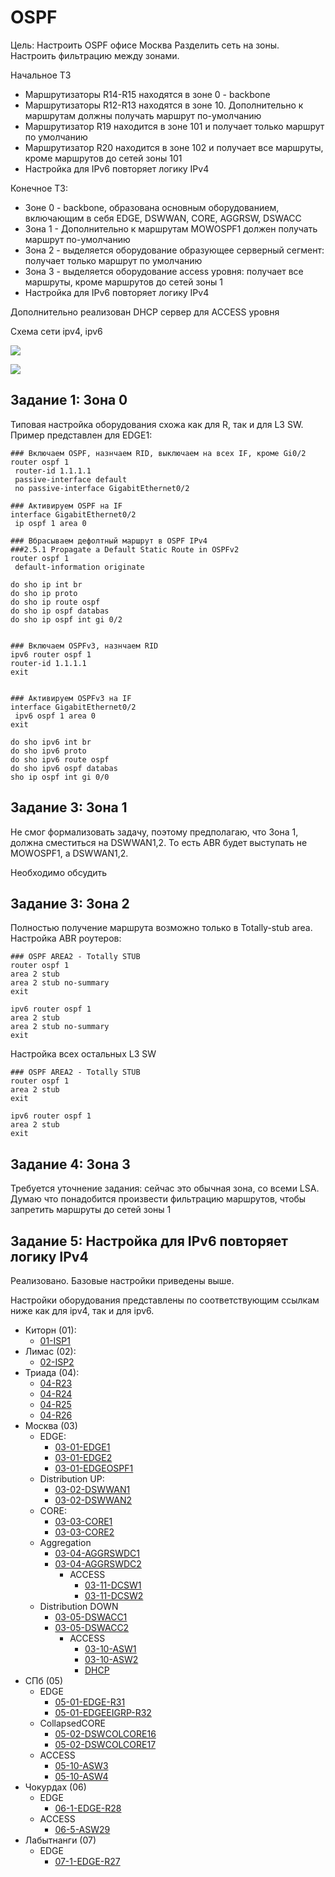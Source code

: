 # OSPF #

Цель: Настроить OSPF офисе Москва Разделить сеть на зоны. Настроить фильтрацию между зонами.

Начальное ТЗ

- Маршрутизаторы R14-R15 находятся в зоне 0 - backbone
- Маршрутизаторы R12-R13 находятся в зоне 10. Дополнительно к маршрутам должны получать маршрут по-умолчанию
- Маршрутизатор R19 находится в зоне 101 и получает только маршрут по умолчанию
- Маршрутизатор R20 находится в зоне 102 и получает все маршруты, кроме маршрутов до сетей зоны 101
- Настройка для IPv6 повторяет логику IPv4

Конечное ТЗ:
- Зоне 0 - backbone, образована основным оборудованием, включающим в себя EDGE, DSWWAN, CORE, AGGRSW, DSWACC
- Зона 1 - Дополнительно к маршрутам MOWOSPF1 должен получать маршрут по-умолчанию
- Зона 2 - выделяется оборудование образующее серверный сегмент: получает только маршрут по умолчанию
- Зона 3 - выделяется оборудование access уровня: получает все маршруты, кроме маршрутов до сетей зоны 1
- Настройка для IPv6 повторяет логику IPv4

Дополнительно реализован DHCP сервер для ACCESS уровня

Cхема сети ipv4, ipv6

![](/LECTURES/MODULE02/Lecture10/pictures/31.jpg)

![](/LECTURES/MODULE02/Lecture14/pictures/16.jpg)

##  Задание 1: Зона 0

Типовая настройка оборудования схожа как для R, так и для L3 SW. Пример представлен для EDGE1: 

```
### Включаем OSPF, назнчаем RID, выключаем на всех IF, кроме Gi0/2
router ospf 1
 router-id 1.1.1.1
 passive-interface default
 no passive-interface GigabitEthernet0/2

### Активируем OSPF на IF
interface GigabitEthernet0/2
 ip ospf 1 area 0

### Вбрасываем дефолтный маршрут в OSPF IPv4
###2.5.1 Propagate a Default Static Route in OSPFv2
router ospf 1
 default-information originate

do sho ip int br
do sho ip proto
do sho ip route ospf
do sho ip ospf databas
do sho ip ospf int gi 0/2


### Включаем OSPFv3, назнчаем RID
ipv6 router ospf 1
router-id 1.1.1.1
exit


### Активируем OSPFv3 на IF
interface GigabitEthernet0/2
 ipv6 ospf 1 area 0
exit

do sho ipv6 int br
do sho ipv6 proto
do sho ipv6 route ospf
do sho ipv6 ospf databas
sho ip ospf int gi 0/0
```

##  Задание 3: Зона 1
Не смог формализовать задачу, поэтому предполагаю, что Зона 1, должна сместиться на DSWWAN1,2. То есть ABR будет выступать не MOWOSPF1, а DSWWAN1,2.

Необходимо обсудить

##  Задание 3: Зона 2

Полностью получение маршрута возможно только в Totally-stub area. Настройка ABR роутеров:
```
### OSPF AREA2 - Totally STUB
router ospf 1
area 2 stub
area 2 stub no-summary
exit

ipv6 router ospf 1
area 2 stub
area 2 stub no-summary
exit
```

Настройка всех остальных L3 SW
```
### OSPF AREA2 - Totally STUB
router ospf 1
area 2 stub
exit

ipv6 router ospf 1
area 2 stub
exit
```
##  Задание 4: Зона 3 
Требуется уточнение задания: сейчас это обычная зона, со всеми LSA. Думаю что понадобится произвести фильтрацию маршрутов, чтобы запретить маршруты до сетей зоны 1



##  Задание 5: Настройка для IPv6 повторяет логику IPv4

Реализовано. Базовые настройки приведены выше.




Настройки оборудования представлены по соответствующим ссылкам ниже как для ipv4, так и для ipv6.

- Киторн (01):
   - [01-ISP1](/LECTURES/MODULE02/Lecture14/labs/configs/01-ISP1.txt)
- Лимас (02):
   - [02-ISP2](/LECTURES/MODULE02/Lecture14/labs/configs/02-ISP2.txt)
- Триада (04): 
   - [04-R23](/LECTURES/MODULE02/Lecture14/labs/configs/04-R23.txt)
   - [04-R24](/LECTURES/MODULE02/Lecture14/labs/configs/04-R24.txt)
   - [04-R25](/LECTURES/MODULE02/Lecture14/labs/configs/04-R25.txt)
   - [04-R26](/LECTURES/MODULE02/Lecture14/labs/configs/04-R26.txt)
- Москва (03)
   - EDGE: 
      - [03-01-EDGE1](/LECTURES/MODULE02/Lecture14/labs/configs/03-01-EDGE1.txt)
      - [03-01-EDGE2](/LECTURES/MODULE02/Lecture14/labs/configs/03-01-EDGE2.txt)
      - [03-01-EDGEOSPF1](/LECTURES/MODULE02/Lecture14/labs/configs/03-01-EDGEOSPF1.txt)
   - Distribution UP: 
      - [03-02-DSWWAN1](/LECTURES/MODULE02/Lecture14/labs/configs/03-02-DSWWAN1.txt)
      - [03-02-DSWWAN2](/LECTURES/MODULE02/Lecture14/labs/configs/03-02-DSWWAN2.txt)
   - CORE:
      - [03-03-CORE1](/LECTURES/MODULE02/Lecture14/labs/configs/03-03-CORE1.txt)
      - [03-03-CORE2](/LECTURES/MODULE02/Lecture14/labs/configs/03-03-CORE2.txt)
   - Aggregation
      - [03-04-AGGRSWDC1](/LECTURES/MODULE02/Lecture14/labs/configs/03-04-AGGRSWDC1.txt)
      - [03-04-AGGRSWDC2](/LECTURES/MODULE02/Lecture14/labs/configs/03-04-AGGRSWDC2.txt)
         - ACCESS
            - [03-11-DCSW1](/LECTURES/MODULE02/Lecture14/labs/configs/03-11-DCSW1.txt)
            - [03-11-DCSW2](/LECTURES/MODULE02/Lecture14/labs/configs/03-11-DCSW2.txt)
   - Distribution DOWN
      - [03-05-DSWACC1](/LECTURES/MODULE02/Lecture14/labs/configs/03-05-DSWACC1.txt)
      - [03-05-DSWACC2](/LECTURES/MODULE02/Lecture14/labs/configs/03-05-DSWACC2.txt)
         - ACCESS
            - [03-10-ASW1](/LECTURES/MODULE02/Lecture14/labs/configs/03-10-ASW1.txt)
            - [03-10-ASW2](/LECTURES/MODULE02/Lecture14/labs/configs/03-10-ASW2.txt)
            - [DHCP](/LECTURES/MODULE02/Lecture14/labs/configs/DHCP.txt)
- СПб (05)
   - EDGE
      - [05-01-EDGE-R31](/LECTURES/MODULE02/Lecture14/labs/configs/05-1-EDGE-R31.txt)
      - [05-01-EDGEEIGRP-R32](/LECTURES/MODULE02/Lecture14/labs/configs/05-1-EDGEEIGRP-R32.txt)
   - CollapsedCORE
      - [05-02-DSWCOLCORE16](/LECTURES/MODULE02/Lecture14/labs/configs/05-2-DSWCOLCORE16.txt)
      - [05-02-DSWCOLCORE17](/LECTURES/MODULE02/Lecture14/labs/configs/05-2-DSWCOLCORE17.txt)
   - ACCESS
      - [05-10-ASW3](/LECTURES/MODULE02/Lecture14/labs/configs/05-5-ASW3.txt)
      - [05-10-ASW4](/LECTURES/MODULE02/Lecture14/labs/configs/05-5-ASW4.txt)
- Чокурдах (06)
   - EDGE
      - [06-1-EDGE-R28](/LECTURES/MODULE02/Lecture14/labs/configs/06-1-EDGE-R28.txt)
   - ACCESS
      - [06-5-ASW29](/LECTURES/MODULE02/Lecture14/labs/configs/06-5-ASW29.txt)
- Лабытнанги (07)
   - EDGE
      - [07-1-EDGE-R27](/LECTURES/MODULE02/Lecture14/labs/configs/07-1-EDGE-R27.txt)

